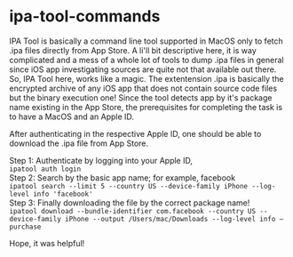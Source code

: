 # ipa-tool-commands
IPA Tool is basically a command line tool supported in MacOS only to fetch .ipa files directly from App Store. A li'll bit descriptive here, it is way complicated and a mess of a whole lot of tools to dump .ipa files in general since iOS app investigating sources are quite not that available out there. So, IPA Tool here, works like a magic. The extentension .ipa is basically the encrypted archive of any iOS app that does not contain source code files but the binary execution one! Since the tool detects app by it's package name existing in the App Store, the prerequisites for completing the task is to have a MacOS and an Apple ID.

After authenticating in the respective Apple ID, one should be able to download the .ipa file from App Store.

Step 1: Authenticate by logging into your Apple ID,<br>
`ipatool auth login`<br>
Step 2: Search by the basic app name; for example, facebook<br>
`ipatool search --limit 5 --country US --device-family iPhone --log-level info 'facebook'`<br>
Step 3: Finally downloading the file by the correct package name!<br>
`ipatool download --bundle-identifier com.facebook --country US --device-family iPhone --output /Users/mac/Downloads --log-level info –purchase`<br>

Hope, it was helpful!
